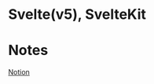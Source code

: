 # Svelte(v5), SvelteKit

# Notes

[Notion](https://rustic-need-f90.notion.site/Svelte-1c505fda18688064bb27ca2889b0831f?pvs=73)
